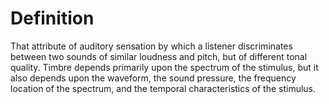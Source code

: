 # Definition

That attribute of auditory sensation by which a listener discriminates
between two sounds of similar loudness and pitch, but of different tonal
quality. Timbre depends primarily upon the spectrum of the stimulus, but
it also depends upon the waveform, the sound pressure, the frequency
location of the spectrum, and the temporal characteristics of the
stimulus.
